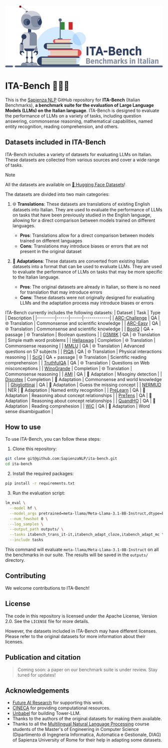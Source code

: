 <p align="center">
  <img src="ITA-bench.jpg" />
</p>

# ITA-Bench 🤖🇮🇹
This is the [Sapienza NLP](https://github.com/sapienzanlp) GitHub repository for **ITA-Bench** (Italian Benchmarks), **a benchmark suite for the evaluation of Large Language Models (LLMs) on the Italian language**. ITA-Bench is designed to evaluate the performance of LLMs on a variety of tasks, including question answering, commonsense reasoning, mathematical capabilities, named entity recognition, reading comprehension, and others. 

## Datasets included in ITA-Bench
ITA-Bench includes a variety of datasets for evaluating LLMs on Italian. These datasets are collected from various sources and cover a wide range of tasks.

> [!NOTE]
> All the datasets are available on [🤗 Hugging Face Datasets](https://huggingface.co/collections/sapienzanlp/italian-benchmarks-for-llms-66337ca59e6df7d7d4933896)!

The datasets are divided into two main categories:
1. 🌐 **Translations**: These datasets are translations of existing English datasets into Italian. They are used to evaluate the performance of LLMs on tasks that have been previously studied in the English language, allowing for a direct comparison between models trained on different languages.
    - **Pros**: Translations allow for a direct comparison between models trained on different languages
    - **Cons**: Translations may introduce biases or errors that are not present in the original dataset

2. 🔨 **Adaptations**: These datasets are converted from existing Italian datasets into a format that can be used to evaluate LLMs. They are used to evaluate the performance of LLMs on tasks that may be more specific to the Italian language.
    - **Pros**: The original datasets are already in Italian, so there is no need for translation that may introduce errors
    - **Cons**: These datasets were not originally designed for evaluating LLMs and the adaptation process may introduce biases or errors

ITA-Bench currently includes the following datasets:
| Dataset | Task | Type | Description |
|---------|------|------|-------------|
| [ARC-Challenge](https://huggingface.co/datasets/allenai/ai2_arc) | QA | 🌐 Translation | Commonsense and scientific knowledge |
| [ARC-Easy](https://huggingface.co/datasets/allenai/ai2_arc) | QA | 🌐 Translation | Commonsense and scientific knowledge |
| [BoolQ](https://huggingface.co/datasets/google/boolq) | QA + passage | 🌐 Translation | Boolean questions |
| [GSM8K](https://huggingface.co/datasets/openai/gsm8k) | QA | 🌐 Translation | Simple math word problems |
| [Hellaswag](https://huggingface.co/datasets/Rowan/hellaswag) | Completion | 🌐 Translation | Commonsense reasoning |
| [MMLU](https://huggingface.co/datasets/cais/mmlu) | QA | 🌐 Translation | Advanced questions on 57 subjects |
| [PIQA](https://huggingface.co/datasets/ybisk/piqa) | QA | 🌐 Translation | Physical interactions reasoning |
| [SciQ](https://huggingface.co/datasets/allenai/sciq) | QA + passage | 🌐 Translation | Scientific reading comprehension |
| [TruthfulQA](https://huggingface.co/datasets/truthfulqa/truthful_qa) | QA | 🌐 Translation | Questions on Web misconceptions |
| [WinoGrande](https://huggingface.co/datasets/allenai/winogrande) | Completion | 🌐 Translation | Commonsense reasoning |
| [AMI](https://amievalita2020.github.io/) | QA | 🔨 Adaptation | Misoginy detection |
| [Discotex](https://sites.google.com/view/discotex/home) | Completion | 🔨 Adaptation | Commonsense and world knowledge |
| [Ghigliottinai](https://ghigliottin-ai.github.io/) | QA | 🔨 Adaptation | Guess the missing concept |
| [NERMUD](https://nermud.fbk.eu/) | NER | 🔨 Adaptation | Named entity recognition |
| [PreLearn](https://sites.google.com/view/prelearn20/home) | QA | 🔨 Adaptation | Reasoning about concept relationships |
| [PreTens](https://sites.google.com/view/semeval2022-pretens) | QA | 🔨 Adaptation | Reasoning about concept relationships |
| [QuandHO](https://dh.fbk.eu/2016/03/quandho-question-answering-data-for-italian-history/) | QA | 🔨 Adaptation | Reading comprehesion |
| [WiC](https://wic-ita.github.io/) | QA | 🔨 Adaptation | Word sense disambiguation |


## How to use
To use ITA-Bench, you can follow these steps:
1. Clone this repository:
```bash
git clone git@github.com:SapienzaNLP/ita-bench.git
cd ita-bench
```
2. Install the required packages:
```bash
pip install -r requirements.txt
```
3. Run the evaluation script:
```bash
lm_eval \
  --model hf \
  --model_args pretrained=meta-llama/Meta-Llama-3.1-8B-Instruct,dtype=bfloat16 \
  --num_fewshot 0 \
  --log_samples \
  --output_path outputs/ \
  --tasks itabench_trans_it-it,itabench_adapt_cloze,itabench_adapt_mc \
  --include tasks
```
This command will evaluate `meta-llama/Meta-Llama-3.1-8B-Instruct` on all the benchmarks in our suite. The results will be saved in the `outputs/` directory.

## Contributing
We welcome contributions to ITA-Bench! 


## License
The code in this repository is licensed under the Apache License, Version 2.0. See the `LICENSE` file for more details.

However, the datasets included in ITA-Bench may have different licenses. Please refer to the original datasets for more information about their licenses.


## Publication and citation
> Coming soon: a paper on our benchmark suite is under review. Stay tuned for updates!

## Acknowledgements
* [Future AI Research](https://future-ai-research.it/) for supporting this work.
* [CINECA](https://www.cineca.it/) for providing computational resources.
* [Unbabel](https://unbabel.com/) for building Tower-LLM.
* Thanks to the authors of the original datasets for making them available.
* Thanks to all the [Multilingual Natural Language Processing](http://naviglinlp.blogspot.com/) course students of the Master's of Engineering in Computer Science (Dipartimento di Ingegneria Informatica, Automatica e Gestionale, DIAG) of Sapienza University of Rome for their help in adapting some datasets.
